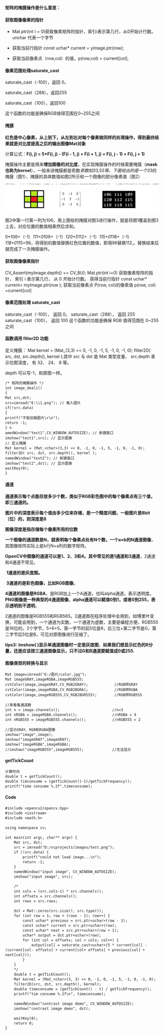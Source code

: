 **矩阵的掩膜操作是什么意思：**

#### 获取图像像素的指针

- Mat.ptr<unchar>(int i = 0)获取像素矩阵的指针，索引i表示第几行，从0开始计行数。unchar 代表一个字节    

- 获取当前行指针 const uchar* current = yimage.ptr<uchar>(row); 

- 获取当前像素点（row,col）的值，p(row,col) = current[col];

  #### 

#### 像素范围处理saturate_cast<uchar>

saturate_cast<uchar>（-100），返回 0。

saturate_cast<uchar>（288），返回255

saturate_cast<uchar>（100），返回100

这个函数的功能是确保RGB值得范围在0~255之间

#### 掩膜

**红色是中心像素，从上到下，从左到右对每个像素做同样的处理操作，得到最终结果就是对比度提高之后的输出图像Mat对象**

计算公式：**F(i, j) = 5\*F(i, j) - (F(i - 1, j) + F(i + 1, j) + F(i, j - 1) + F(i, j + 1)**

掩膜操作主要是用来**增加图像的对比度**，在实现掩膜操作的时候需要掩膜（**mask也称为kernel**），一般来讲掩膜都是奇数*奇数如3*3,5*5等。下面给出的是一个3*3的掩膜（图1）、掩膜的具体数值如图2所示和一个图像的部分像素值（图2）

![](01.jpg)

图2中第一行第一列为106，用上图给的掩膜对图3进行操作，就是将图1覆盖到图3上去，对应位置的数值相乘然后求和。

0*106+（-1）*111+0*109+（-1）*120+5*112+（-1）*115+0*118+（-1）*118+0*115=96，将得到的数值替换红色位置的数值，即用96替换112,。替换结束后就完成了一次掩膜操作。


#### **获取图像像素指针**


CV_Assert(myImage.depth() == CV_8U);
Mat.ptr<uchar>(int i=0) 获取像素矩阵的指针， 索引 i 表示第几行， 从 0 开始计行数。
获得当前行指针 const uchar* current= myImage.ptr<uchar>(row );
获取当前像素点 P(row, col)的像素值 p(row, col) =current[col]

#### 像素范围处理 saturate_cast<uchar>


saturate_cast<uchar>（-100）， 返回 0。
saturate_cast<uchar>（288）， 返回 255
saturate_cast<uchar>（100）， 返回 100
这个函数的功能是确保 RGB 值得范围在 0~255 之间

#### 函数调用 filter2D 功能

定义掩膜： Mat kernel = (Mat_<char>(3,3) << 0, -1, 0, -1, 5, -1, 0, -1, 0);
filter2D( src, dst, src.depth(), kernel );其中 src 与 dst 是 Mat 类型变量、 src.depth 表示位图深度， 有 32、 24、 8 等。

depth 可以写-1，和原图一样。

```
/* 矩阵的掩膜操作 */
int image_deal1()
{
Mat src,dst;
src=imread("E:\\1.png"); // 载入图片
if(!src.data)
{
printf("不能加载图片\r\n");
return -1;
} n
amedWindow("test1",CV_WINDOW_AUTOSIZE); // 新建窗口
imshow("test1",src); // 显示图像
// 定义掩膜
Mat kernel = (Mat_<char>(3,3) << 0, -1, 0, -1, 5, -1, 0, -1, 0);
filter2D( src, dst, src.depth(), kernel );
namedWindow("test2"); // 新建窗口
imshow("test2",dst); // 显示图像
waitKey(0);
}
```

#### 通道

**通道表示每个点能存放多少个数，类似于RGB彩色图中的每个像素点有三个值，即三通道的。**

**图片中的深度表示每个值由多少位来存储，是一个精度问题，一般图片是8bit（位）的，则深度是8**

**图像深度是指存储每个像素所用的位数**

**一个图像的通道数是N，就表明每个像素点处有N个数，一个a×b的N通道图像**，其图像矩阵实际上是b行N×a列的数字矩阵。

**OpenCV中图像的通道可以是1、2、3和4。其中常见的是1通道和3通道**，2通道和4通道不常见。

​      **1通道的是灰度图。**

​      **3通道的是彩色图像，比如RGB图像**。

​      **4通道的图像是RGBA**，是RGB加上一个A通道，也叫alpha通道，表示透明度。**PNG图像是一种典型的4通道图像**。**alpha通道可以赋值0到1，或者0到255，表示透明到不透明**。

​      2通道的图像是RGB555和RGB565。2通道图在程序处理中会用到，如傅里叶变换，可能会用到，一个通道为实数，一个通道为虚数，主要是编程方便。RGB555是16位的，2个字节，5+6+5，第一字节的前5位是R，后三位+第二字节是G，第二字节后5位是B，可见对原图像进行压缩了。



**tips3:** **imshow( )显示单通道图像时一定是灰度图**，**如果我们想显示红色的R分量，还是应该按三通道图像显示，只不过G和B通道要赋值成0或255.**

#### 图像类型的转换与显示 



```
Mat image=imread("E:/图片/color.jpg");    
Mat imageGRAY,imageRGBA,imageRGB555;  
cvtColor(image,imageGRAY,CV_RGB2GRAY);            //RGB转GRAY  
cvtColor(image,imageRGBA,CV_RGB2BGRA);            //RGB转RGBA  
cvtColor(image,imageRGB555,CV_RGB2BGR555);        //RGB转RGB555  
  
//来看看通道数  
int n = image.channels();                        //n=3  
int nRGBA = imageRGBA.channels();                //nRGBA = 4  
int nRGB555 = imageRGB555.channels();            //nRGB555 = 2  
  
//显示GRAY、RGB和RGBA图像  
imshow("image",image);  
imshow("imageGRAY",imageGRAY);  
imshow("imageRGBA",imageRGBA);  
//imshow("imageRGB555",imageRGB555);             //无法显示  
```



#### getTickCount

```
计算时间
double t = getTickCount();
double timconsume = (getTickCount()-1)/getTickFrequency();
printf("time consume %.2f",timeconsume);
```

#### Code

```
#include <opencv2/opencv.hpp>
#include <iostream>
#include <math.h>

using namespace cv;

int main(int argc, char** argv) {
	Mat src, dst;
	src = imread("D:/vcprojects/images/test.png");
	if (!src.data) {
		printf("could not load image...\n");
		return -1;
	}
	namedWindow("input image", CV_WINDOW_AUTOSIZE);
	imshow("input image", src);
	
	/*
	int cols = (src.cols-1) * src.channels();
	int offsetx = src.channels();
	int rows = src.rows;

	dst = Mat::zeros(src.size(), src.type());
	for (int row = 1; row < (rows - 1); row++) {
		const uchar* previous = src.ptr<uchar>(row - 1);
		const uchar* current = src.ptr<uchar>(row);
		const uchar* next = src.ptr<uchar>(row + 1);
		uchar* output = dst.ptr<uchar>(row);
		for (int col = offsetx; col < cols; col++) {
			output[col] = saturate_cast<uchar>(5 * current[col] - (current[col- offsetx] + current[col+ offsetx] + previous[col] + next[col]));
		}
	}
	*/
	double t = getTickCount();
	Mat kernel = (Mat_<char>(3, 3) << 0, -1, 0, -1, 5, -1, 0, -1, 0);
	filter2D(src, dst, src.depth(), kernel);
	double timeconsume = (getTickCount() - t) / getTickFrequency();
	printf("tim consume %.2f\n", timeconsume);

	namedWindow("contrast image demo", CV_WINDOW_AUTOSIZE);
	imshow("contrast image demo", dst);

	waitKey(0);
	return 0;
}
```







